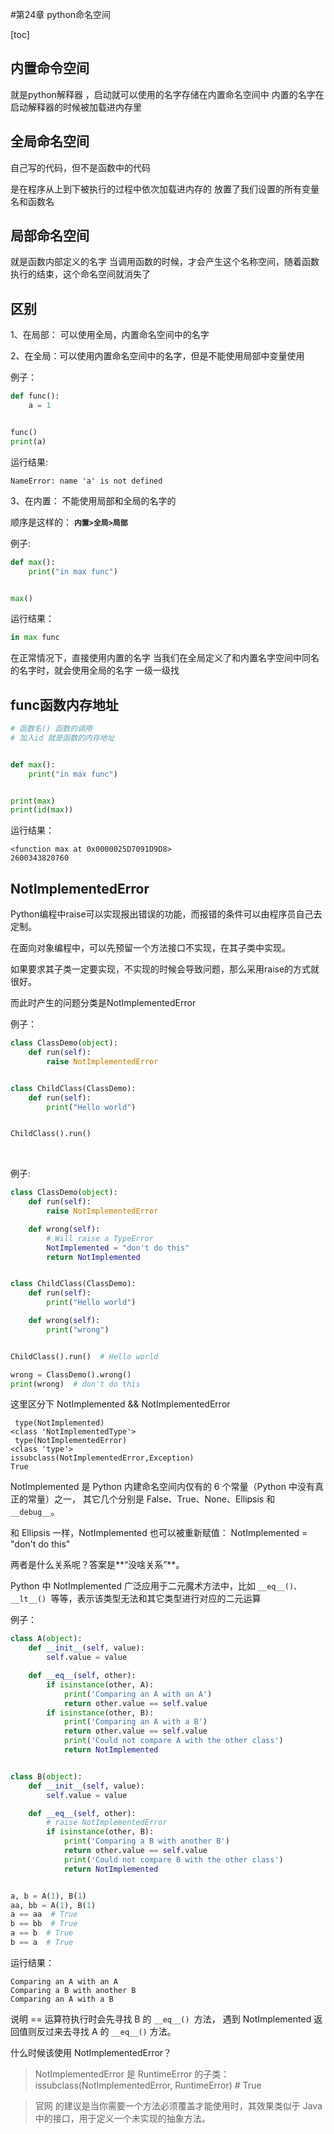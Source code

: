 #第24章 python命名空间

[toc]

## 内置命令空间

就是python解释器 ，启动就可以使用的名字存储在内置命名空间中
内置的名字在启动解释器的时候被加载进内存里


## 全局命名空间

自己写的代码，但不是函数中的代码

是在程序从上到下被执行的过程中依次加载进内存的
放置了我们设置的所有变量名和函数名


## 局部命名空间

就是函数内部定义的名字
当调用函数的时候，才会产生这个名称空间，随着函数执行的结束，这个命名空间就消失了


## 区别

1、在局部： 可以使用全局，内置命名空间中的名字

2、在全局：可以使用内置命名空间中的名字，但是不能使用局部中变量使用

例子：
```python
def func():
    a = 1


func()
print(a)
```

运行结果:

```
NameError: name 'a' is not defined
```

3、在内置： 不能使用局部和全局的名字的

顺序是这样的：
**`内置>全局>局部`**

例子:
```python
def max():
    print("in max func")


max()
```

运行结果：
```python
in max func
```

在正常情况下，直接使用内置的名字
当我们在全局定义了和内置名字空间中同名的名字时，就会使用全局的名字
一级一级找


## func函数内存地址

```python
# 函数名() 函数的调用
# 加入id 就是函数的内存地址


def max():
    print("in max func")


print(max)
print(id(max))
```
运行结果：
```
<function max at 0x0000025D7091D9D8>
2600343820760

```



##  NotImplementedError

Python编程中raise可以实现报出错误的功能，而报错的条件可以由程序员自己去定制。

在面向对象编程中，可以先预留一个方法接口不实现，在其子类中实现。

如果要求其子类一定要实现，不实现的时候会导致问题，那么采用raise的方式就很好。

而此时产生的问题分类是NotImplementedError


例子：
```python
class ClassDemo(object):
    def run(self):
        raise NotImplementedError


class ChildClass(ClassDemo):
    def run(self):
        print("Hello world")


ChildClass().run()
```
<br>

例子:
```python
class ClassDemo(object):
    def run(self):
        raise NotImplementedError

    def wrong(self):
        # Will raise a TypeError
        NotImplemented = "don't do this"
        return NotImplemented


class ChildClass(ClassDemo):
    def run(self):
        print("Hello world")

    def wrong(self):
        print("wrong")


ChildClass().run()  # Hello world

wrong = ClassDemo().wrong()
print(wrong)  # don't do this

```


这里区分下 NotImplemented && NotImplementedError

```
 type(NotImplemented)
<class 'NotImplementedType'>
 type(NotImplementedError)
<class 'type'>
issubclass(NotImplementedError,Exception)
True
```



NotImplemented 是 Python 内建命名空间内仅有的 6 个常量（Python 中没有真正的常量）之一，
其它几个分别是 False、True、None、Ellipsis 和` __debug__`。

和 Ellipsis 一样，NotImplemented 也可以被重新赋值：
NotImplemented = "don't do this"

两者是什么关系呢？答案是**“没啥关系”**。

Python 中 NotImplemented 广泛应用于二元魔术方法中，比如 `__eq__()、__lt__() `等等，表示该类型无法和其它类型进行对应的二元运算


例子：
```python
class A(object):
    def __init__(self, value):
        self.value = value

    def __eq__(self, other):
        if isinstance(other, A):
            print('Comparing an A with an A')
            return other.value == self.value
        if isinstance(other, B):
            print('Comparing an A with a B')
            return other.value == self.value
            print('Could not compare A with the other class')
            return NotImplemented


class B(object):
    def __init__(self, value):
        self.value = value

    def __eq__(self, other):
        # raise NotImplementedError
        if isinstance(other, B):
            print('Comparing a B with another B')
            return other.value == self.value
            print('Could not compare B with the other class')
            return NotImplemented


a, b = A(1), B(1)
aa, bb = A(1), B(1)
a == aa  # True
b == bb  # True
a == b  # True
b == a  # True

```

运行结果：
```
Comparing an A with an A
Comparing a B with another B
Comparing an A with a B
```



说明 == 运算符执行时会先寻找 B 的 `__eq__() `方法，
遇到 NotImplemented 返回值则反过来去寻找 A 的 `__eq__()` 方法。


什么时候该使用 NotImplementedError？

>NotImplementedError 是 RuntimeError 的子类：
>issubclass(NotImplementedError, RuntimeError) # True

>官网 的建议是当你需要一个方法必须覆盖才能使用时，其效果类似于 Java 中的接口，用于定义一个未实现的抽象方法。